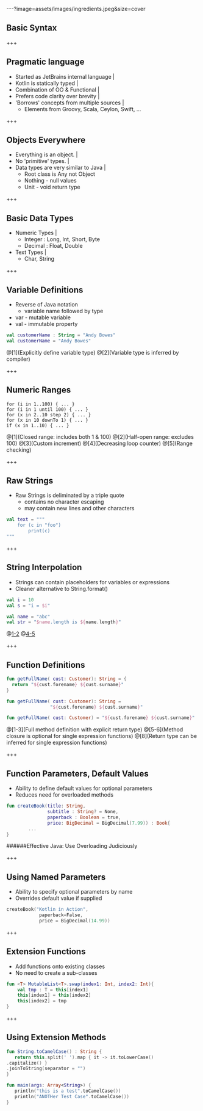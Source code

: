 ---?image=assets/images/ingredients.jpeg&size=cover
## Basic Syntax

+++
## Pragmatic language
- Started as JetBrains internal language |
- Kotlin is statically typed |
- Combination of OO & Functional |
- Prefers code clarity over brevity |
- 'Borrows' concepts from multiple sources |
  - Elements from Groovy, Scala, Ceylon, Swift, ...

+++
## Objects Everywhere
- Everything is an object. |
- No 'primitive' types. |
- Data types are very similar to Java |
  - Root class is Any not Object
  - Nothing - null values
  - Unit - void return type

+++
## Basic Data Types
- Numeric Types |
  - Integer : Long, Int, Short, Byte
  - Decimal : Float, Double
- Text Types |
  - Char, String

+++
## Variable Definitions
- Reverse of Java notation
  - variable name followed by type
- var - mutable variable
- val - immutable property

``` Kotlin
val customerName : String = "Andy Bowes"
val customerName = "Andy Bowes"
```
@[1](Explicitly define variable type)
@[2](Variable type is inferred by compiler)

+++
## Numeric Ranges
```
for (i in 1..100) { ... }  
for (i in 1 until 100) { ... }
for (x in 2..10 step 2) { ... }
for (x in 10 downTo 1) { ... }
if (x in 1..10) { ... }
```
@[1](Closed range: includes both 1 & 100)
@[2](Half-open range: excludes 100)
@[3](Custom increment)
@[4](Decreasing loop counter)
@[5](Range checking)

+++
## Raw Strings
- Raw Strings is deliminated by a triple quote
  - contains no character escaping
  - may contain new lines and other characters

``` Kotlin
val text = """
    for (c in "foo")
        print(c)
"""
```

+++
## String Interpolation
- Strings can contain placeholders for variables or expressions
- Cleaner alternative to String.format()

``` Kotlin
val i = 10
val s = "i = $i"

val name = "abc"
val str = "$name.length is ${name.length}"
```
@[1-2](Generates "i = 10")
@[4-5](Generates "abc.length = 3")

+++
## Function Definitions
``` Kotlin
fun getFullName( cust: Customer): String = {
  return "${cust.forename} ${cust.surname}"
}

fun getFullName( cust: Customer): String =
                "${cust.forename} ${cust.surname}"

fun getFullName( cust: Customer) = "${cust.forename} ${cust.surname}"
```
@[1-3](Full method definition with explicit return type)
@[5-6](Method closure is optional for single expression functions)
@[8](Return type can be inferred for single expression functions)

+++
## Function Parameters, Default Values
- Ability to define default values for optional parameters
- Reduces need for overloaded methods

``` Kotlin
fun createBook(title: String,
               subtitle : String? = None,
               paperback : Boolean = true,
               price: BigDecimal = BigDecimal(7.99)) : Book{
        ...
}
```
######Effective Java: Use Overloading Judiciously

+++
## Using Named Parameters
- Ability to specify optional parameters by name
- Overrides default value if supplied

``` Kotlin
createBook("Kotlin in Action",
            paperback=False,
            price = BigDecimal(14.99))
```

+++
## Extension Functions
- Add functions onto existing classes
- No need to create a sub-classes
``` Kotlin
fun <T> MutableList<T>.swap(index1: Int, index2: Int){
    val tmp : T = this[index1]
    this[index1] = this[index2]
    this[index2] = tmp
}
```

+++
## Using Extension Methods
``` Kotlin
fun String.toCamelCase() : String {
   return this.split(' ').map { it -> it.toLowerCase()
.capitalize() }
.joinToString(separator = "")
}

fun main(args: Array<String>) {
   println("this is a test".toCamelCase())
   println("ANOTHer Test Case".toCamelCase())
}
```
